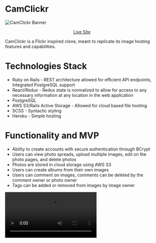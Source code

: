 # CamClickr
![CamClickr Banner](https://github.com/ItaloLujanPedreschi/CamClickr/blob/master/app/assets/images/github-visuals/welcome_page.png)
<div align="center">
  <a href="https://cam-clickr.herokuapp.com/#/" target="_blank">Live Site</a>
</div>

CamClickr is a Flickr inspired clone, meant to replicate its image hosting features and capabilities.

# Technologies Stack

* Ruby on Rails - REST architecture allowed for efficient API endpoints, Integrated PostgreSQL support
* React/Redux - Redux state is normalized to allow for access to any necessary information at any location in the web application
* PostgreSQL
* AWS S3/Rails Active Storage - Allowed for cloud based file hosting
* SCSS - Syntactic styling
* Heroku - Simple hosting

# Functionality and MVP

* Ability to create accounts with secure authentication through BCrypt
* Users can view photo spreads, upload multiple images, edit on the photo pages, and delete photos
* Photos are stored in cloud storage using AWS S3
* Users can create albums from their own images
* Users can comment on images, comments can be deleted by the comment owner or photo owner
* Tags can be added or removed from images by image owner

![Photo Index Demo](https://github.com/ItaloLujanPedreschi/CamClickr/blob/master/app/assets/images/github-visuals/photo_edit_demo.mp4)

